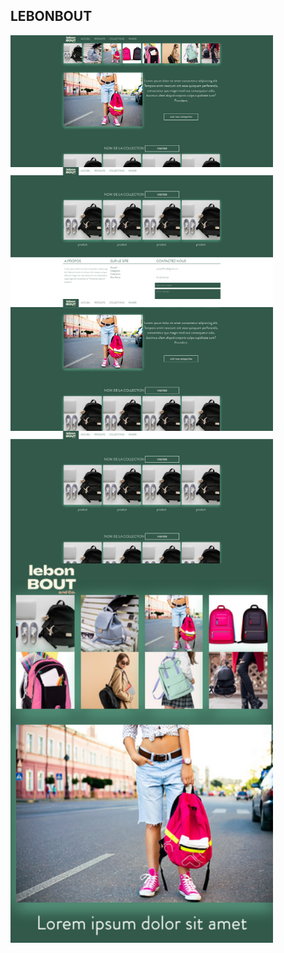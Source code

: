 ## LEBONBOUT
<div style='display:grid;grid-template-columns:repeaat(2,6fr);'>
    <img src='preview.png' alt='preview lebonbout'  width=420 />
    <img src='preview2.png' alt='preview lebonbout' width=420 />
    <img src='preview3.png' alt='preview lebonbout' width=420 />
    <img src='preview4.png' alt='preview lebonbout' width=420 />
    <img src='preview5.png' alt='preview lebonbout' width=420 />
</div>
